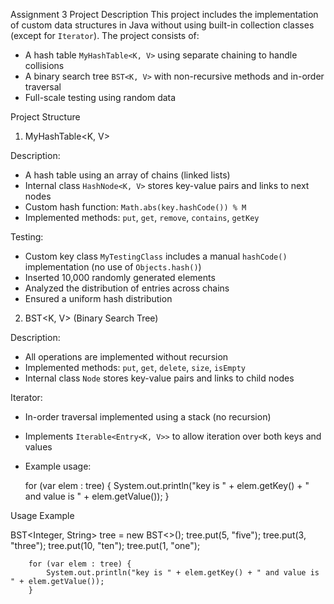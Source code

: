 Assignment 3
Project Description
This project includes the implementation of custom data structures in Java without using built-in collection classes (except for `Iterator`). The project consists of:

* A hash table `MyHashTable<K, V>` using separate chaining to handle collisions
* A binary search tree `BST<K, V>` with non-recursive methods and in-order traversal
* Full-scale testing using random data

Project Structure

1. MyHashTable\<K, V>

Description:

* A hash table using an array of chains (linked lists)
* Internal class `HashNode<K, V>` stores key-value pairs and links to next nodes
* Custom hash function: `Math.abs(key.hashCode()) % M`
* Implemented methods: `put`, `get`, `remove`, `contains`, `getKey`

Testing:

* Custom key class `MyTestingClass` includes a manual `hashCode()` implementation (no use of `Objects.hash()`)
* Inserted 10,000 randomly generated elements
* Analyzed the distribution of entries across chains
* Ensured a uniform hash distribution

2. BST\<K, V> (Binary Search Tree)

Description:

* All operations are implemented without recursion
* Implemented methods: `put`, `get`, `delete`, `size`, `isEmpty`
* Internal class `Node` stores key-value pairs and links to child nodes

Iterator:

* In-order traversal implemented using a stack (no recursion)
* Implements `Iterable<Entry<K, V>>` to allow iteration over both keys and values
* Example usage:

  for (var elem : tree) {
  System.out.println("key is " + elem.getKey() + " and value is " + elem.getValue());
  }

Usage Example

BST<Integer, String> tree = new BST<>();
        tree.put(5, "five");
        tree.put(3, "three");
        tree.put(10, "ten");
        tree.put(1, "one");

        for (var elem : tree) {
            System.out.println("key is " + elem.getKey() + " and value is " + elem.getValue());
        }
